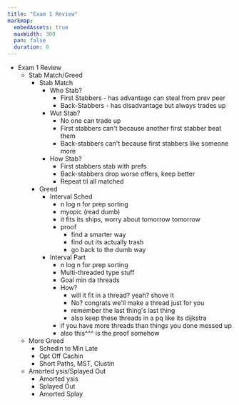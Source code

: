 ```yaml
---
title: "Exam 1 Review"
markmap:
  embedAssets: true
  maxWidth: 300
  pan: false
  duration: 0
---
```


- Exam 1 Review
  - Stab Match/Greed
    - Stab Match
      - Who Stab?
        - First Stabbers - has advantage can steal from prev peer
        - Back-Stabbers - has disadvantage but always trades up
      - Wut Stab?
        - No one can trade up
        - First stabbers can't because another first stabber beat them
        - Back-stabbers can't because first stabbers like someone more
      - How Stab?
        - First stabbers stab with prefs
        - Back-stabbers drop worse offers, keep better
        - Repeat til all matched
    - Greed
      - Interval Sched
        - n log n for prep sorting
        - myopic (read dumb)
        - it fits its ships, worry about tomorrow tomorrow
        - proof
          - find a smarter way
          - find out its actually trash
          - go back to the dumb way
      - Interval Part
        - n log n for prep sorting
        - Multi-threaded type stuff
        - Goal min da threads
        - How?
          - will it fit in a thread? yeah? shove it
          - No? congrats we'll make a thread just for you
          - remember the last thing's last thing
          - also keep these threads in a pq like its dijkstra
        - if you have more threads than things you done messed up
        - also this^^^ is the proof somehow
  - More Greed
    - Schedin to Min Late
    - Opt Off Cachin
    - Short Paths, MST, Clustin
  - Amorted ysis/Splayed Out
    - Amorted ysis
    - Splayed Out
    - Amorted Splay
